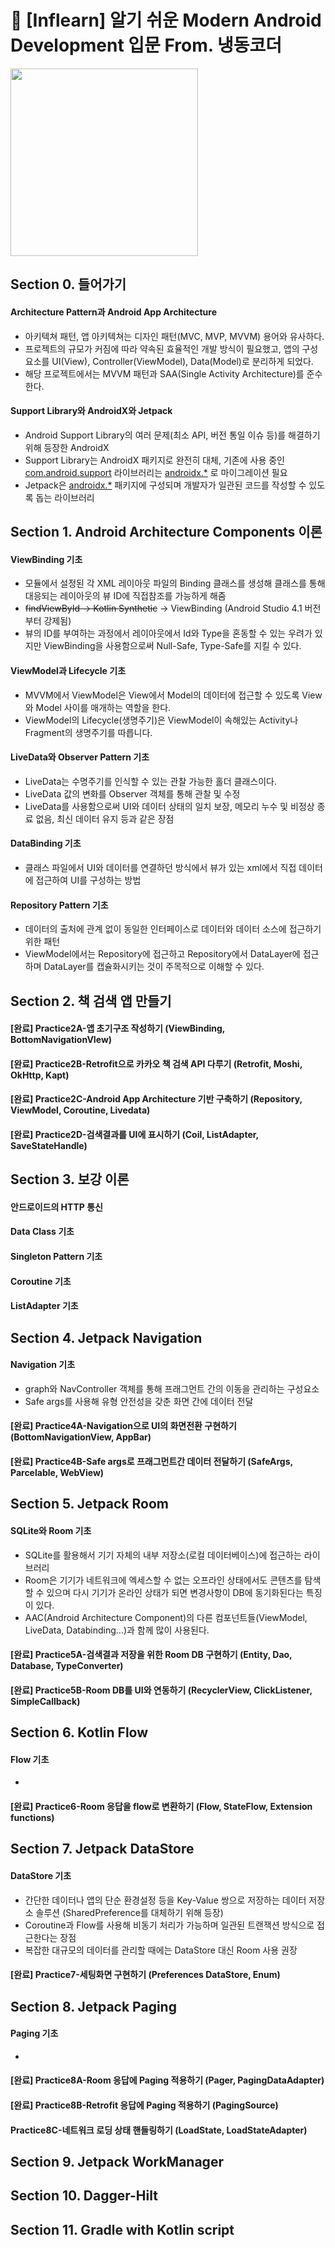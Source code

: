 # 📗 [Inflearn] 알기 쉬운 Modern Android Development 입문 From. 냉동코더

<img src="https://user-images.githubusercontent.com/98886487/231916048-4e45406a-d7ce-420f-b5c1-0a7434ea4b43.png" width="300" height="300" /> 

## Section 0. 들어가기
#### Architecture Pattern과 Android App Architecture
* 아키텍쳐 패턴, 앱 아키텍쳐는 디자인 패턴(MVC, MVP, MVVM) 용어와 유사하다.
* 프로젝트의 규모가 커짐에 따라 약속된 효율적인 개발 방식이 필요했고, 앱의 구성요소를 UI(View), Controller(ViewModel), Data(Model)로 분리하게 되었다.
* 해당 프로젝트에서는 MVVM 패턴과 SAA(Single Activity Architecture)를 준수한다.

#### Support Library와 AndroidX와 Jetpack
* Android Support Library의 여러 문제(최소 API, 버전 통일 이슈 등)를 해결하기 위해 등장한 AndroidX
* Support Library는 AndroidX 패키지로 완전히 대체, 기존에 사용 중인 <u>com.android.support</u> 라이브러리는 <u>androidx.*</u> 로 마이그레이션 필요
* Jetpack은 <u>androidx.*</u> 패키지에 구성되며 개발자가 일관된 코드를 작성할 수 있도록 돕는 라이브러리

## Section 1. Android Architecture Components 이론
#### ViewBinding 기초
* 모듈에서 설정된 각 XML 레이아웃 파일의 Binding 클래스를 생성해 클래스를 통해 대응되는 레이아웃의 뷰 ID에 직접참조를 가능하게 해줌
* ~~findViewById -> Kotlin Synthetic~~ -> ViewBinding (Android Studio 4.1 버전부터 강제됨)
* 뷰의 ID를 부여하는 과정에서 레이아웃에서 Id와 Type을 혼동할 수 있는 우려가 있지만 ViewBinding을 사용함으로써 Null-Safe, Type-Safe를 지킬 수 있다.

#### ViewModel과 Lifecycle 기초
* MVVM에서 ViewModel은 View에서 Model의 데이터에 접근할 수 있도록 View와 Model 사이를 매개하는 역할을 한다.
* ViewModel의 Lifecycle(생명주기)은 ViewModel이 속해있는 Activity나 Fragment의 생명주기를 따릅니다.

#### LiveData와 Observer Pattern 기초
* LiveData는 수명주기를 인식할 수 있는 관찰 가능한 홀더 클래스이다.
* LiveData 값의 변화를 Observer 객체를 통해 관찰 및 수정
* LiveData를 사용함으로써 UI와 데이터 상태의 일치 보장, 메모리 누수 및 비정상 종료 없음, 최신 데이터 유지 등과 같은 장점

#### DataBinding 기초
* 클래스 파일에서 UI와 데이터를 연결하던 방식에서 뷰가 있는 xml에서 직접 데이터에 접근하여 UI를 구성하는 방법

#### Repository Pattern 기초
* 데이터의 출처에 관계 없이 동일한 인터페이스로 데이터와 데이터 소스에 접근하기 위한 패턴
* ViewModel에서는 Repository에 접근하고 Repository에서 DataLayer에 접근하며 DataLayer를 캡슐화시키는 것이 주목적으로 이해할 수 있다.

## Section 2. 책 검색 앱 만들기
#### [완료] Practice2A-앱 초기구조 작성하기 (ViewBinding, BottomNavigationVIew)
#### [완료] Practice2B-Retrofit으로 카카오 책 검색 API 다루기 (Retrofit, Moshi, OkHttp, Kapt)
#### [완료] Practice2C-Android App Architecture 기반 구축하기 (Repository, ViewModel, Coroutine, Livedata)
#### [완료] Practice2D-검색결과를 UI에 표시하기 (Coil, ListAdapter, SaveStateHandle)

## Section 3. 보강 이론
#### 안드로이드의 HTTP 통신
#### Data Class 기초
#### Singleton Pattern 기초
#### Coroutine 기초
#### ListAdapter 기초

## Section 4. Jetpack Navigation
#### Navigation 기초
* graph와 NavController 객체를 통해 프래그먼트 간의 이동을 관리하는 구성요소
* Safe args를 사용해 유형 안전성을 갖춘 화면 간에 데이터 전달
#### [완료] Practice4A-Navigation으로 UI의 화면전환 구현하기 (BottomNavigationView, AppBar)
#### [완료] Practice4B-Safe args로 프래그먼트간 데이터 전달하기 (SafeArgs, Parcelable, WebView)

## Section 5. Jetpack Room
#### SQLite와 Room 기초
* SQLite를 활용해서 기기 자체의 내부 저장소(로컬 데이터베이스)에 접근하는 라이브러리
* Room은 기기가 네트워크에 엑세스할 수 없는 오프라인 상태에서도 콘텐츠를 탐색할 수 있으며 다시 기기가 온라인 상태가 되면 변경사항이 DB에 동기화된다는 특징이 있다.
* AAC(Android Architecture Component)의 다른 컴포넌트들(ViewModel, LiveData, Databinding...)과 함께 많이 사용된다.
#### [완료] Practice5A-검색결과 저장을 위한 Room DB 구현하기 (Entity, Dao, Database, TypeConverter)
#### [완료] Practice5B-Room DB를 UI와 연동하기 (RecyclerView, ClickListener, SimpleCallback)

## Section 6. Kotlin Flow
#### Flow 기초
* 
#### [완료] Practice6-Room 응답을 flow로 변환하기 (Flow, StateFlow, Extension functions)

## Section 7. Jetpack DataStore
#### DataStore 기초
* 간단한 데이터나 앱의 단순 환경설정 등을 Key-Value 쌍으로 저장하는 데이터 저장소 솔루션 (SharedPreference를 대체하기 위해 등장)
* Coroutine과 Flow를 사용해 비동기 처리가 가능하며 일관된 트랜잭션 방식으로 접근한다는 장점
* 복잡한 대규모의 데이터를 관리할 때에는 DataStore 대신 Room 사용 권장
#### [완료] Practice7-세팅화면 구현하기 (Preferences DataStore, Enum)

## Section 8. Jetpack Paging
#### Paging 기초
* 
#### [완료] Practice8A-Room 응답에 Paging 적용하기 (Pager, PagingDataAdapter)
#### [완료] Practice8B-Retrofit 응답에 Paging 적용하기 (PagingSource)
#### Practice8C-네트워크 로딩 상태 핸들링하기 (LoadState, LoadStateAdapter)

## Section 9. Jetpack WorkManager



## Section 10. Dagger-Hilt



## Section 11. Gradle with Kotlin script




